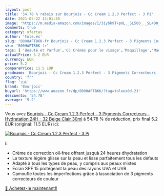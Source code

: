 ```yaml
---
layout: post
title: '54.78 % rabais sur Bourjois - Cc Cream 1.2.3 Perfect - 3 Pi'
date: 2021-05-22 13:01:30
image: 'https://m.media-amazon.com/images/I/31ybk9T+pXL._SL500_._SL400_.jpg'
comments: true
category: ofertas
author: 'tole.es'
slug: 'B00HAFT86K-fr Bourjois - Cc Cream 1.2.3 Perfect - 3 Pigments Correcteurs...'
sku: 'B00HAFT86K-fr'
tags: [ 'Beauté et Parfum','CC Crèmes pour le visage','Maquillage','Maquillage pour le teint','bourjois', ]
actualPrice: 5.2 EUR
currency: EUR
price: 5.2
comparePrice: 11.5 EUR
prodname: 'Bourjois - Cc Cream 1.2.3 Perfect - 3 Pigments Correcteurs - Hydratation 24H - 32 Beige Clair 30ml'
country: 'fr'
flag: '🇫🇷'
brand: 'Bourjois'
buyurl: 'https://www.amazon.fr/dp/B00HAFT86K/?tag=tolees0d-21'
descuento: '54.78'
average: '5.2'
---
```


Vous avez [Bourjois - Cc Cream 1.2.3 Perfect - 3 Pigments Correcteurs - Hydratation 24H - 32 Beige Clair 30ml](https://www.amazon.fr/dp/B00HAFT86K/?tag=tolees0d-21)  à  54.78 % de réduction, prix final  5.2 EUR (original: 11.5 EUR) ici:

[![Bourjois - Cc Cream 1.2.3 Perfect - 3 Pi](https://m.media-amazon.com/images/I/31ybk9T+pXL._SL500_._SL400_.jpg)](https://www.amazon.fr/dp/B00HAFT86K/?tag=tolees0d-21)

ℹ️:

- Crème de correction oil-free offrant jusquà 24 heures dhydratation
- La texture légère glisse sur la peau et lisse parfaitement tous les défauts
- Adapté à tous les types de peau, y compris aux peaux mixtes
- Écran SPF 15 protégeant la peau des rayons UVA et UVB
- Camoufle toutes les imperfections grâce à lassociation de 3 pigments correcteurs de couleur

[🛒 Achetez-le maintenant!!](https://www.amazon.fr/dp/B00HAFT86K/?tag=tolees0d-21)
